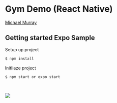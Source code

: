 # Gym Demo (React Native)
[Michael Murray](https://github.com/sultan99/rol-vs-jsx)

## Getting started Expo Sample
Setup up project

```sh
$ npm install
```

Initliaze project
```sh
$ npm start or expo start
```

<br/>


![](gif.gif)


